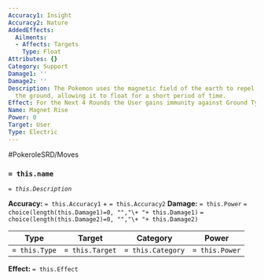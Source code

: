 ```yaml
---
Accuracy1: Insight
Accuracy2: Nature
AddedEffects:
  Ailments:
  - Affects: Targets
    Type: Float
Attributes: {}
Category: Support
Damage1: ''
Damage2: ''
Description: The Pokemon uses the magnetic field of the earth to repel itself from
  the ground, allowing it to float for a short period of time.
Effect: For the Next 4 Rounds the User gains immunity against Ground Type Moves.
Name: Magnet Rise
Power: 0
Target: User
Type: Electric
---
```


#PokeroleSRD/Moves

### `= this.name`
*`= this.Description`*

**Accuracy:** `= this.Accuracy1` + `= this.Accuracy2`
**Damage:** `= this.Power` `= choice(length(this.Damage1)=0, "","\+ "+ this.Damage1)` `= choice(length(this.Damage2)=0, "","\+ "+ this.Damage2)`

| Type          | Target          | Category          | Power          |
| ------------- | --------------- | ----------------  | -------------- |
| `= this.Type` | `= this.Target` | `= this.Category` | `= this.Power` | 

**Effect:** `= this.Effect`